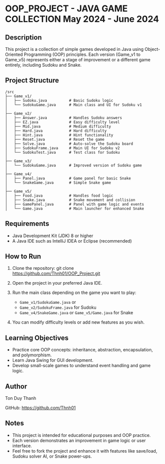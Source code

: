 OOP_PROJECT - JAVA GAME COLLECTION
May 2024 - June 2024
==================================

Description
-----------
This project is a collection of simple games developed in Java using Object-Oriented Programming (OOP) principles. Each version (Game_v1 to Game_v5) represents either a stage of improvement or a different game entirely, including Sudoku and Snake.

Project Structure
-----------------
```plaintext
/src
├── Game_v1/
│   ├── Sudoku.java          # Basic Sudoku logic
│   └── SudokuGame.java      # Main class and UI for Sudoku v1
│
├── Game_v2/
│   ├── Answer.java          # Handles Sudoku answers
│   ├── EZ.java              # Easy difficulty level
│   ├── Mid.java             # Medium difficulty
│   ├── Hard.java            # Hard difficulty
│   ├── Hint.java            # Hint functionality
│   ├── Reset.java           # Reset the game
│   ├── Solve.java           # Auto-solve the Sudoku board
│   ├── SudokuFrame.java     # Main UI for Sudoku v2
│   └── SudokuTest.java      # Test class for Sudoku
│
├── Game_v3/
│   └── SudokuGame.java      # Improved version of Sudoku game
│
├── Game_v4/
│   ├── Panel.java           # Game panel for basic Snake
│   └── SnakeGame.java       # Simple Snake game
│
├── Game_v5/
│   ├── Food.java            # Handles food logic
│   ├── Snake.java           # Snake movement and collision
│   ├── GamePanel.java       # Panel with game logic and events
│   └── Game.java            # Main launcher for enhanced Snake
```
Requirements
------------
- Java Development Kit (JDK) 8 or higher
- A Java IDE such as IntelliJ IDEA or Eclipse (recommended)

How to Run
----------
1. Clone the repository:
   git clone https://github.com/Thnh01/OOP_Project.git

2. Open the project in your preferred Java IDE.

3. Run the main class depending on the game you want to play:
   - `Game_v1/SudokuGame.java` or  
   - `Game_v2/SudokuFrame.java` for Sudoku  
   - `Game_v4/SnakeGame.java` or `Game_v5/Game.java` for Snake

4. You can modify difficulty levels or add new features as you wish.

Learning Objectives
-------------------
- Practice core OOP concepts: inheritance, abstraction, encapsulation, and polymorphism.
- Learn Java Swing for GUI development.
- Develop small-scale games to understand event handling and game logic.

Author
------
Ton Duy Thanh

GitHub: https://github.com/Thnh01

Notes
-----
- This project is intended for educational purposes and OOP practice.
- Each version demonstrates an improvement in game logic or user interface.
- Feel free to fork the project and enhance it with features like save/load, Sudoku solver AI, or Snake power-ups.
